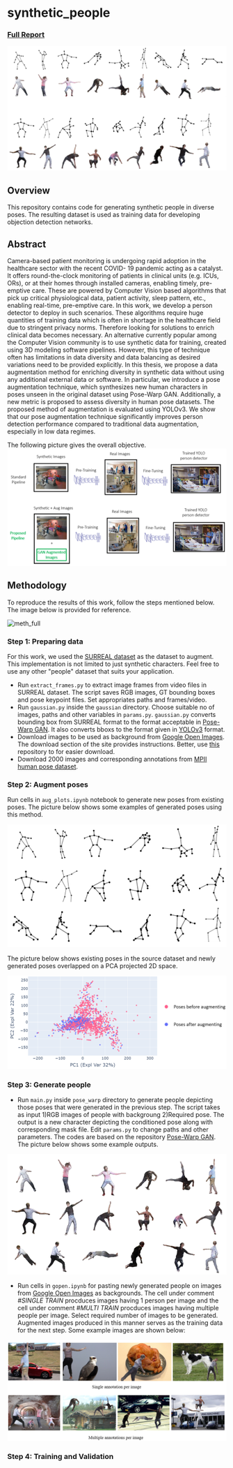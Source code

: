 # synthetic_people

### [Full Report](https://repository.tudelft.nl/islandora/object/uuid%3A92ccd5c4-911d-43a4-9e84-88509200e812?collection=education) 
![banner](pics/banner.PNG)

## Overview 

This repository contains code for generating synthetic people in diverse poses. The resulting dataset 
is used as training data for developing objection detection networks.

## Abstract
Camera-based patient monitoring is undergoing rapid adoption in the healthcare sector with the recent COVID-
19 pandemic acting as a catalyst. It offers round-the-clock monitoring of patients in clinical units (e.g. ICUs,
ORs), or at their homes through installed cameras, enabling timely, pre-emptive care. These are powered by
Computer Vision based algorithms that pick up critical physiological data, patient activity, sleep pattern, etc.,
enabling real-time, pre-emptive care. In this work, we develop a person detector to deploy in such scenarios.
These algorithms require huge quantities of training data which is often in shortage in the healthcare field
due to stringent privacy norms. Therefore looking for solutions to enrich clinical data becomes necessary. An
alternative currently popular among the Computer Vision community is to use synthetic data for training,
created using 3D modeling software pipelines. However, this type of technique often has limitations in data
diversity and data balancing as desired variations need to be provided explicitly. In this thesis, we propose
a data augmentation method for enriching diversity in synthetic data without using any additional external
data or software. In particular, we introduce a pose augmentation technique, which synthesizes new human
characters in poses unseen in the original dataset using Pose-Warp GAN. Additionally, a new metric is proposed
to assess diversity in human pose datasets. The proposed method of augmentation is evaluated using YOLOv3.
We show that our pose augmentation technique significantly improves person detection performance compared
to traditional data augmentation, especially in low data regimes.

The following picture gives the overall objective.
![objective](pics/objective.PNG)

## Methodology
To reproduce the results of this work, follow the steps mentioned below. The image below is provided for reference.

![meth_full](pics/meth_full.png)

### Step 1: Preparing data
For this work, we used the [SURREAL dataset](https://github.com/gulvarol/surreal) as the dataset to augment. 
This implementation is not limited to just synthetic characters. Feel free to use any other "people" dataset 
that suits your application.

* Run `extract_frames.py` to extract image frames from video files in SURREAL dataset. The script saves RGB images, GT bounding 
boxes and pose keypoint files. Set appropriates paths and frames/video.  
* Run `gaussian.py` inside the `gaussian` directory. Choose suitable no of images, paths and other variables in `params.py`. 
`gaussian.py` converts bounding box from SURREAL format to the format acceptable in 
[Pose-Warp GAN](https://openaccess.thecvf.com/content_cvpr_2018/papers/Balakrishnan_Synthesizing_Images_of_CVPR_2018_paper.pdf). 
It also converts bboxs to the format given in [YOLOv3](https://github.com/qqwweee/keras-yolo3) format.
* Download images to be used as background from [Google Open Images](https://storage.googleapis.com/openimages/web/index.html).
The download section of the site provides instructions. Better, use [this](https://github.com/prchinmay/nonpersons_data) 
repository to for easier download. 
* Download 2000 images and corresponding annotations from [MPII human pose dataset](http://human-pose.mpi-inf.mpg.de/). 
 
### Step 2: Augment poses
Run cells in `aug_plots.ipynb` notebook to generate new poses from existing poses. The picture below shows some examples of 
generated poses using this method.

![good_poses](pics/good_poses.PNG)

The picture below shows existing poses in the source dataset and newly generated poses overlapped on a PCA projected 2D space.

![pca](pics/pca.PNG)

### Step 3: Generate people
* Run `main.py` inside `pose_warp` directory to generate people depicting those poses that were generated in the previous step. 
The script takes as input 1)RGB images of people with backgroung 2)Required pose. The output is a new character depicting 
the conditioned pose along with corresponding mask file. Edit `params.py` to change paths and other parameters. The codes are based on
the repository [Pose-Warp GAN](https://github.com/balakg/posewarp-cvpr2018).
The picture below shows some example outputs.

![good_ones](pics/good_ones.PNG)

* Run cells in `gopen.ipynb` for pasting newly generated people on images from 
[Google Open Images](https://storage.googleapis.com/openimages/web/index.html) as backgrounds. 
The cell under comment *#SINGLE TRAIN* procduces images having 1 person per image and the cell under comment *#MULTI TRAIN* 
procduces images having multiple people per image. Select required number of images to be generated. Augmented images produced
in this manner serves as the training data for the next step. Some example images are shown below:

![paste](pics/paste.PNG)

### Step 4: Training and Validation

